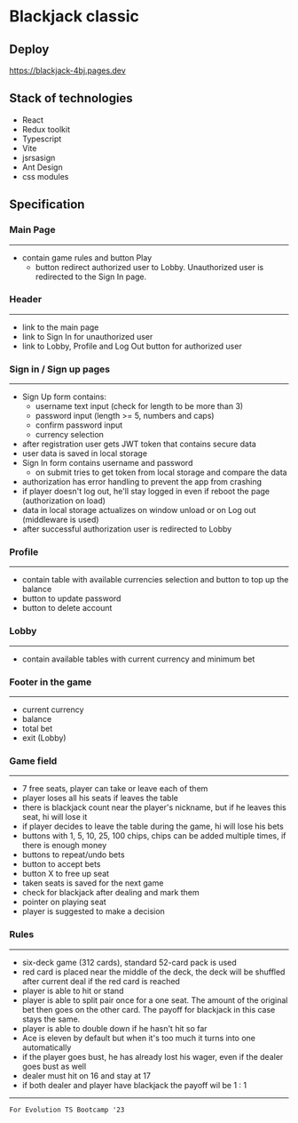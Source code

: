 # Blackjack classic

## Deploy

https://blackjack-4bj.pages.dev

## Stack of technologies

-   React
-   Redux toolkit
-   Typescript
-   Vite
-   jsrsasign
-   Ant Design
-   css modules

## Specification

### **Main Page**

---

-   contain game rules and button Play
    -   button redirect authorized user to Lobby. Unauthorized user is redirected to the Sign In page.

### **Header**

---

-   link to the main page
-   link to Sign In for unauthorized user
-   link to Lobby, Profile and Log Out button for authorized user

### **Sign in / Sign up pages**

---

-   Sign Up form contains:
    -   username text input (check for length to be more than 3)
    -   password input (length >= 5, numbers and caps)
    -   confirm password input
    -   currency selection
-   after registration user gets JWT token that contains secure data
-   user data is saved in local storage
-   Sign In form contains username and password
    -   on submit tries to get token from local storage and compare the data
-   authorization has error handling to prevent the app from crashing
-   if player doesn't log out, he'll stay logged in even if reboot the page (authorization on load)
-   data in local storage actualizes on window unload or on Log out (middleware is used)
-   after successful authorization user is redirected to Lobby

### **Profile**

---

-   contain table with available currencies selection and button to top up the balance
-   button to update password
-   button to delete account

### **Lobby**

---

-   contain available tables with current currency and minimum bet

### **Footer in the game**

---

-   current currency
-   balance
-   total bet
-   exit (Lobby)

### **Game field**

---

-   7 free seats, player can take or leave each of them
-   player loses all his seats if leaves the table
-   there is blackjack count near the player's nickname, but if he leaves this seat, hi will lose it
-   if player decides to leave the table during the game, hi will lose his bets
-   buttons with 1, 5, 10, 25, 100 chips, chips can be added multiple times, if there is enough money
-   buttons to repeat/undo bets
-   button to accept bets
-   button X to free up seat
-   taken seats is saved for the next game
-   check for blackjack after dealing and mark them
-   pointer on playing seat
-   player is suggested to make a decision

### **Rules**

---

-   six-deck game (312 cards), standard 52-card pack is used
-   red card is placed near the middle of the deck, the deck will be shuffled after current deal if the red card is reached
-   player is able to hit or stand
-   player is able to split pair once for a one seat. The amount of the original bet then goes on the other card. The payoff for blackjack in this case stays the same.
-   player is able to double down if he hasn't hit so far
-   Ace is eleven by default but when it's too much it turns into one automatically
-   if the player goes bust, he has already lost his wager, even if the dealer goes bust as well
-   dealer must hit on 16 and stay at 17
-   if both dealer and player have blackjack the payoff wil be 1 : 1


---

    For Evolution TS Bootcamp '23

